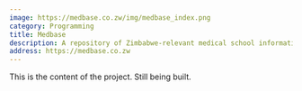 ```yaml
---
image: https://medbase.co.zw/img/medbase_index.png
category: Programming
title: Medbase
description: A repository of Zimbabwe-relevant medical school information through videos, questions and notes.
address: https://medbase.co.zw
---
```


This is the content of the project. Still being built.